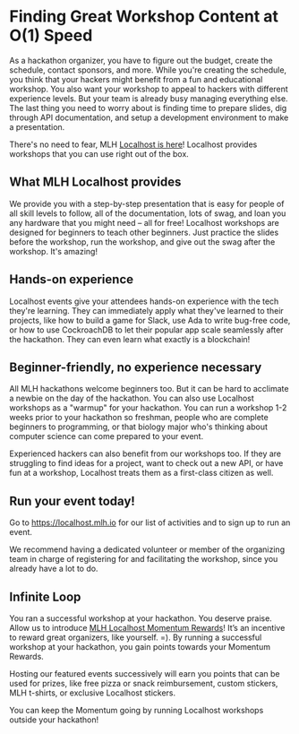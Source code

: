 # Finding Great Workshop Content at O(1) Speed

As a hackathon organizer, you have to figure out the budget, create the schedule, contact sponsors, and more. While you're creating the schedule, you think that your hackers might benefit from a fun and educational workshop. You also want your workshop to appeal to hackers with different experience levels. But your team is already busy managing everything else. The last thing you need to worry about is finding time to prepare slides, dig through API documentation, and setup a development environment to make a presentation.

There's no need to fear, MLH [Localhost is here](https://localhost.mlh.io)! Localhost provides workshops that you can use right out of the box. 

## What MLH Localhost provides

We provide you with a step-by-step presentation that is easy for people of all skill levels to follow, all of the documentation, lots of swag, and loan you any hardware that you might need – all for free! Localhost workshops are designed for beginners to teach other beginners. Just practice the slides before the workshop, run the workshop, and give out the swag after the workshop. It's amazing! 

## Hands-on experience
Localhost events give your attendees hands-on experience with the tech they're learning. They can immediately apply what they've learned to their projects, like how to build a game for Slack, use Ada to write bug-free code, or how to use CockroachDB to let their popular app scale seamlessly after the hackathon. They can even learn what exactly is a blockchain! 

## Beginner-friendly, no experience necessary 

All MLH hackathons welcome beginners too. But it can be hard to acclimate a newbie on the day of the hackathon. You can also use Localhost workshops as a "warmup" for your hackathon. You can run a workshop 1-2 weeks prior to your hackathon so freshman, people who are complete beginners to programming, or that biology major who's thinking about computer science can come prepared to your event. 

Experienced hackers can also benefit from our workshops too. If they are struggling to find ideas for a project, want to check out a new API, or have fun at a workshop, Localhost treats them as a first-class citizen as well. 

## Run your event today!

Go to https://localhost.mlh.io for our list of activities and to sign up to run an event.

We recommend having a dedicated volunteer or member of the organizing team in charge of registering for and facilitating the workshop, since you already have a lot to do.

## Infinite Loop

You ran a successful workshop at your hackathon. You deserve praise. Allow us to introduce [MLH Localhost Momentum Rewards](https://docs.google.com/document/d/1Oubjsj1O3_HASg-d71pK6swyGpPchyleF8L3zizmG_0/edit?usp=sharing)!  It’s an incentive to reward great organizers, like yourself. =). By running a successful workshop at your hackathon, you gain points towards your Momentum Rewards.

Hosting our featured events successively will earn you points that can be used for prizes, like free pizza or snack reimbursement, custom stickers, MLH t-shirts, or exclusive Localhost stickers.

You can keep the Momentum going by running Localhost workshops outside your hackathon! 